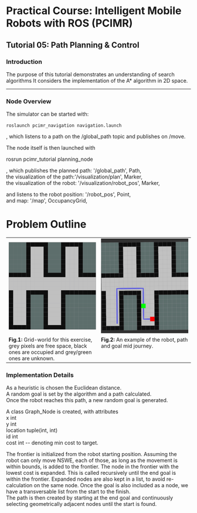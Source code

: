 # Practical Course: Intelligent Mobile Robots with ROS (PCIMR)

## Tutorial 05: Path Planning & Control

### Introduction

The purpose of this tutorial demonstrates an understanding of search algorithms
It considers the implementation of the A* algorithm in 2D space.


---
### Node Overview

The simulator can be started with:

    roslaunch pcimr_navigation navigation.launch

, which listens to a path on the /global_path topic and publishes on /move.

The node itself is then launched with

  rosrun pcimr_tutorial planning_node

, which publishes the planned path: '/global_path', Path,  
      the visualization of the path:'/visualization/plan', Marker,  
      the visualization of the robot: '/visualization/robot_pos', Marker,  

  and listens to the robot position: '/robot_pos', Point,  
                          and map: '/map', OccupancyGrid,  

# Problem Outline

<table style="margin-left: auto; margin-right: auto; table-layout: fixed; width: 100%">
  <tr>
    <td style="width: 48%; height: 50%"> <img src="resources/imgs/map_grid_unknown.png"></td>
    <td style="width: 48%; height: 50%"> <img src="resources/imgs/path.png"></td>
  </tr>
  <tr>
    <td style="width: 48%;" valign="top"> <b>Fig.1:</b> Grid-world for this exercise, grey pixels are free space, black ones are occupied and grey/green ones are unknown.
    </td>
    <td style="width: 48%;" valign="top"> <b>Fig.2:</b> An example of the robot, path and goal mid journey.
    </td>
  </tr>
</table>


### Implementation Details

As a heuristic is chosen the Euclidean distance.  
A random goal is set by the algorithm and a path calculated.  
Once the robot reaches this path, a new random goal is generated.  

A class Graph_Node is created, with attributes  
  x int  
  y int  
  location tuple(int, int)  
  id int  
  cost  int -- denoting min cost to target.  

The frontier is initialized from the robot starting position.
Assuming the robot can only move NSWE, each of those, as long as the movement is
within bounds, is added to the frontier. The node in the frontier with the lowest cost is expanded.
This is called recursively until the end goal is within the frontier.
Expanded nodes are also kept in a list, to avoid re-calculation on the same node.
Once the goal is also included as a node, we have a transversable list from the start to the finish.  
The path is then created by starting at the end goal and continuously selecting geometrically adjacent nodes
until the start is found.
